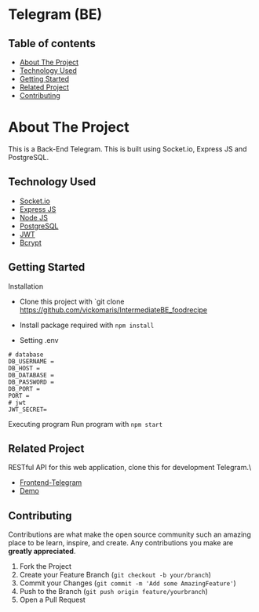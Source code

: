 <h1>Telegram (BE)</h1>

## Table of contents

- [About The Project](#about-the-project)
- [Technology Used](#technology-used)
- [Getting Started](#getting-started)
- [Related Project](#related-project)
- [Contributing](#contributing)

# About The Project

This is a Back-End Telegram. This is built using Socket.io, Express JS and PostgreSQL.

## Technology Used

- [Socket.io](https://socket.io/)
- [Express JS](https://expressjs.com/)
- [Node JS](https://nodejs.org/en/)
- [PostgreSQL](https://www.postgresql.org/)
- [JWT](https://jwt.io/)
- [Bcrypt](https://www.npmjs.com/package/bcrypt)

## Getting Started

Installation

- Clone this project with `git clone https://github.com/vickomaris/IntermediateBE_foodrecipe
- Install package required with `npm install`

- Setting .env

```
# database
DB_USERNAME =
DB_HOST =
DB_DATABASE =
DB_PASSWORD =
DB_PORT =
PORT =
# jwt
JWT_SECRET=
```

Executing program
Run program with `npm start`

## Related Project

RESTful API for this web application, clone this for development Telegram.\

- [Frontend-Telegram](https://github.com/rezafauzanakbar/frontend-telegram)
- [Demo](http://frontend-telegram.vercel.app/)

## Contributing

Contributions are what make the open source community such an amazing place to be learn, inspire, and create. Any contributions you make are **greatly appreciated**.

1. Fork the Project
2. Create your Feature Branch (`git checkout -b your/branch`)
3. Commit your Changes (`git commit -m 'Add some AmazingFeature'`)
4. Push to the Branch (`git push origin feature/yourbranch`)
5. Open a Pull Request
